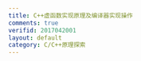 ```yaml
---
title: C++虚函数实现原理及编译器实现操作
comments: true
verifid: 2017042001
layout: default
category: C/C++原理探索
---
```


